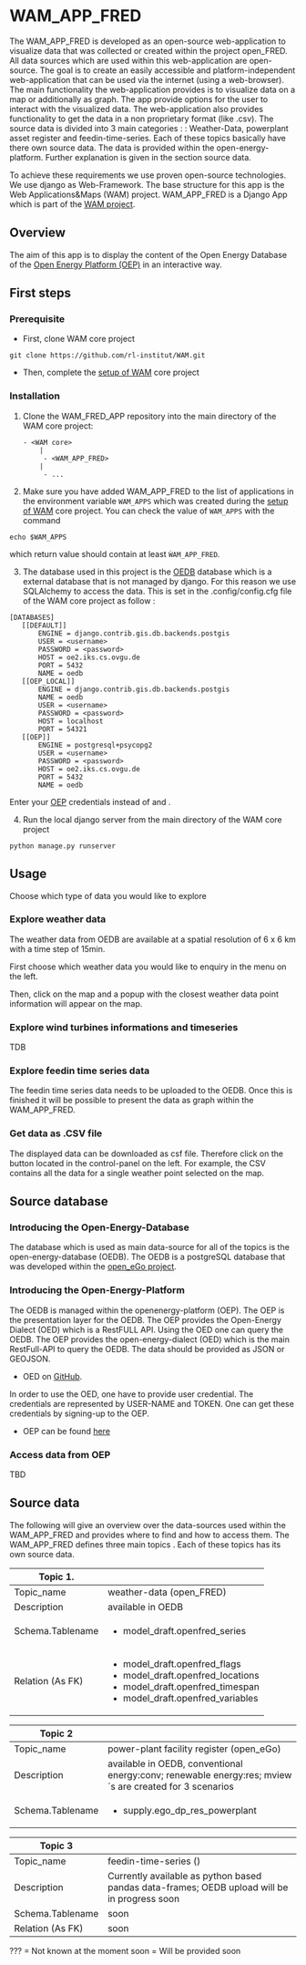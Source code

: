 # WAM_APP_FRED

The WAM_APP_FRED is developed as an open-source web-application to visualize data that was collected or created 
within the project open_FRED. All data sources which are used within this web-application are open-source. The goal is 
to create an easily accessible and platform-independent web-application that can be used via the 
internet (using a web-browser). The main functionality the web-application provides is to visualize data on a map 
or additionally as graph. The app provide options for the user to interact with the visualized data. The web-application 
also provides functionality to get the data in a non proprietary format (like .csv).
The source data is divided into 3 main categories :
: Weather-Data, powerplant asset register and feedin-time-series. Each of these 
topics basically have there own source data. The data is provided within the open-energy-platform. Further explanation 
is given in the section source data. 

To achieve these requirements we use proven open-source technologies. We use django as Web-Framework. The base structure 
for this app is the Web Applications&Maps (WAM) project. 
WAM_APP_FRED is a Django App which is part of the [WAM project](https://github.com/rl-institut/WAM).

## Overview

The aim of this app is to display the content of the Open Energy Database of the
[Open Energy Platform (OEP)]((https://openenergy-platform.org/)) in an interactive way.

## First steps

### Prerequisite

- First, clone WAM core project
```
git clone https://github.com/rl-institut/WAM.git
```
- Then, complete the [setup of WAM](https://wam.readthedocs.io/en/latest/getting_started.html) core project

### Installation 

1. Clone the WAM_FRED_APP repository into the main directory of the WAM core project:
    ````
    - <WAM core>
        |
         - <WAM_APP_FRED>
        |
         - ...
    ````

2. Make sure you have added WAM_APP_FRED to the list of applications in the environment variable `WAM_APPS` 
which was created during the [setup of WAM](https://wam.readthedocs.io/en/latest/getting_started.html) core project.
You can check the value of `WAM_APPS` with the command
```
echo $WAM_APPS
```
which return value should contain at least `ẀAM_APP_FRED`.

3. The database used in this project is the [OEDB](https://github.com/OpenEnergyPlatform/oeplatform) database which is a external database
 that is not managed by django. For this reason we use SQLAlchemy to access the data.
 This is set in the .config/config.cfg file of the WAM core project as follow :
 
 ```
 [DATABASES]
	[[DEFAULT]]
	    ENGINE = django.contrib.gis.db.backends.postgis
        USER = <username>
        PASSWORD = <password>
        HOST = oe2.iks.cs.ovgu.de
        PORT = 5432
        NAME = oedb
    [[OEP_LOCAL]]
        ENGINE = django.contrib.gis.db.backends.postgis
        NAME = oedb
        USER = <username>
        PASSWORD = <password>
        HOST = localhost
        PORT = 54321
    [[OEP]]
        ENGINE = postgresql+psycopg2
        USER = <username>
        PASSWORD = <password>
        HOST = oe2.iks.cs.ovgu.de
        PORT = 5432
        NAME = oedb
```
 
Enter your [OEP]((https://openenergy-platform.org/)) credentials instead of <username> and <password>.


4. Run the local django server from the main directory of the WAM core project 

```
python manage.py runserver
````

## Usage

Choose which type of data you would like to explore

### Explore weather data

The weather data from OEDB are available at a spatial resolution of 6 x 6 km with a time step of 15min.

First choose which weather data you would like to enquiry in the menu on the left.

Then, click on the map and a popup with the closest weather data point information will appear on the map.


### Explore wind turbines informations and timeseries
 
TDB

### Explore feedin time series data

The feedin time series data needs to be uploaded to the OEDB. Once this is finished it will be possible to present 
the data as graph within the WAM_APP_FRED. 

### Get data as .CSV file

The displayed data can be downloaded as csf file. Therefore click on the button located in the control-panel
on the left. For example, the CSV contains all the data for a single weather point selected on the map. 

## Source database

### Introducing the Open-Energy-Database

The database which is used as main data-source for all of the topics is the open-energy-database (OEDB). 
The OEDB is a postgreSQL database that was developed within the [open_eGo project](https://reiner-lemoine-institut.de/open_ego-open-electricity-grid-optimization/). 

### Introducing the Open-Energy-Platform

The OEDB is managed within the openenergy-platform (OEP). The OEP is the presentation layer for the OEDB. The OEP 
provides the Open-Energy Dialect (OED) which is a RestFULL API. Using the OED one can query the OEDB. The OEP provides 
the open-energy-dialect (OED) which is the main RestFull-API to query the OEDB. The data should be provided as JSON or 
GEOJSON. 

 - OED on [GitHub](https://github.com/OpenEnergyPlatform/oedialect). 

In order to use the OED, one have to provide user credential. The credentials are represented by USER-NAME 
and TOKEN. One can get these credentials by signing-up to the OEP. 

- OEP can be found [here](https://openenergy-platform.org/)

### Access data from OEP

TBD

## Source data 

The following will give an overview over the data-sources used within the WAM_APP_FRED and provides where to find 
and how to access them. The WAM_APP_FRED defines three main topics . Each of these topics has its own source data.

| Topic 1.         |          |
| ------------- | -------- |
| Topic_name | weather-data (open_FRED)|
| Description | available in OEDB |
| Schema.Tablename |  <ul><li>model_draft.openfred_series</li></ul>|
| Relation (As FK)| <ul><li>model_draft.openfred_flags</li><li>model_draft.openfred_locations</li><li>model_draft.openfred_timespan</li><li>model_draft.openfred_variables</li></ul> |

| Topic 2| |
| --- | --- |
| Topic_name | power-plant facility register (open_eGo) |
| Description | available in OEDB, conventional energy:conv; renewable energy:res; mview´s are created for 3 scenarios |
| Schema.Tablename | <ul><li>supply.ego_dp_res_powerplant</li></ul> |


| Topic 3 | |
| --- | ---- |
| Topic_name | feedin-time-series () |
| Description | Currently available as python based pandas data-frames; OEDB upload will be in progress soon |
| Schema.Tablename | soon |
| Relation (As FK) | soon |

??? = Not known at the moment
soon = Will be provided soon

